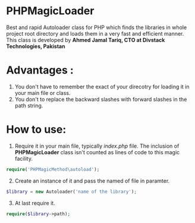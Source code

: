 # PHPMagicLoader
Best and rapid Autoloader class for PHP which finds the libraries in whole project root directory and loads them in a very fast and efficient manner.
This class is developed by **Ahmed Jamal Tariq, CTO at Divstack Technologies, Pakistan**

# Advantages :
1) You don't have to remember the exact of your direcotry for loading it in your main file or class.
2) You don't to replace the backward slashes with forward slashes in the path string.

# How to use:
1) Require it in your main file, typically *index.php* file. The inclusion of **PHPMagicLoader** class isn't counted as lines of code to this magic facility.

```php
require('PHPMagicMethod\autoload');
```

2) Create an instance of it and pass the named of file in paramter.

```php
$library = new Autoloader('name of the library');
```

3) At last require it.

```php
require($library->path);
```

